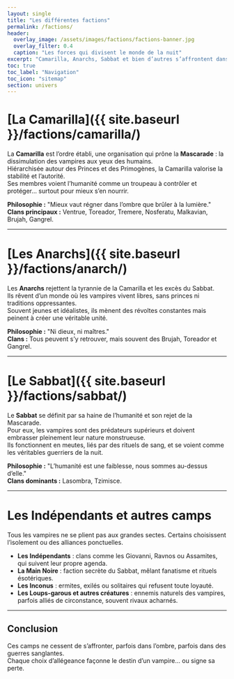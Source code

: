 ```yaml
---
layout: single
title: "Les différentes factions"
permalink: /factions/
header:
  overlay_image: /assets/images/factions/factions-banner.jpg
  overlay_filter: 0.4
  caption: "Les forces qui divisent le monde de la nuit"
excerpt: "Camarilla, Anarchs, Sabbat et bien d’autres s’affrontent dans une guerre éternelle."
toc: true
toc_label: "Navigation"
toc_icon: "sitemap"
section: univers
---
```


# [La Camarilla]({{ site.baseurl }}/factions/camarilla/)
La **Camarilla** est l’ordre établi, une organisation qui prône la **Mascarade** : la dissimulation des vampires aux yeux des humains.  
Hiérarchisée autour des Princes et des Primogènes, la Camarilla valorise la stabilité et l’autorité.  
Ses membres voient l’humanité comme un troupeau à contrôler et protéger… surtout pour mieux s’en nourrir.

**Philosophie :** "Mieux vaut régner dans l’ombre que brûler à la lumière."  
**Clans principaux :** Ventrue, Toreador, Tremere, Nosferatu, Malkavian, Brujah, Gangrel.  

---

# [Les Anarchs]({{ site.baseurl }}/factions/anarch/)
Les **Anarchs** rejettent la tyrannie de la Camarilla et les excès du Sabbat.  
Ils rêvent d’un monde où les vampires vivent libres, sans princes ni traditions oppressantes.  
Souvent jeunes et idéalistes, ils mènent des révoltes constantes mais peinent à créer une véritable unité.

**Philosophie :** "Ni dieux, ni maîtres."  
**Clans :** Tous peuvent s’y retrouver, mais souvent des Brujah, Toreador et Gangrel.  

---

#  [Le Sabbat]({{ site.baseurl }}/factions/sabbat/)
Le **Sabbat** se définit par sa haine de l’humanité et son rejet de la Mascarade.  
Pour eux, les vampires sont des prédateurs supérieurs et doivent embrasser pleinement leur nature monstrueuse.  
Ils fonctionnent en meutes, liés par des rituels de sang, et se voient comme les véritables guerriers de la nuit.

**Philosophie :** "L’humanité est une faiblesse, nous sommes au-dessus d’elle."  
**Clans dominants :** Lasombra, Tzimisce.  

---

# Les Indépendants et autres camps
Tous les vampires ne se plient pas aux grandes sectes. Certains choisissent l’isolement ou des alliances ponctuelles.  

- **Les Indépendants** : clans comme les Giovanni, Ravnos ou Assamites, qui suivent leur propre agenda.  
- **La Main Noire** : faction secrète du Sabbat, mêlant fanatisme et rituels ésotériques.  
- **Les Inconus** : ermites, exilés ou solitaires qui refusent toute loyauté.  
- **Les Loups-garous et autres créatures** : ennemis naturels des vampires, parfois alliés de circonstance, souvent rivaux acharnés.  

---

## Conclusion
Ces camps ne cessent de s’affronter, parfois dans l’ombre, parfois dans des guerres sanglantes.  
Chaque choix d’allégeance façonne le destin d’un vampire… ou signe sa perte.
